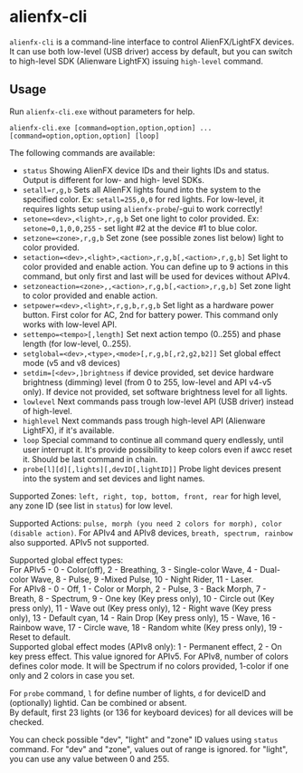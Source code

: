 # alienfx-cli 

`alienfx-cli` is a command-line interface to control AlienFX/LightFX devices.  
It can use both low-level (USB driver) access by default, but you can switch to high-level SDK (Alienware LightFX) issuing `high-level` command.

## Usage

Run `alienfx-cli.exe` without parameters for help.

```
alienfx-cli.exe [command=option,option,option] ... [command=option,option,option] [loop]
```

The following commands are available:
- `status` Showing AlienFX device IDs and their lights IDs and status. Output is different for low- and high- level SDKs.
- `setall=r,g,b` Sets all AlienFX lights found into the system to the specified color. Ex: `setall=255,0,0` for red lights. For low-level, it requires lights setup using `alienfx-probe`/-gui to work correctly!
- `setone=<dev>,<light>,r,g,b` Set one light to color provided. Ex: `setone=0,1,0,0,255` - set light #2 at the device #1 to blue color.
- `setzone=<zone>,r,g,b` Set zone (see possible zones list below) light to color provided.
- `setaction=<dev>,<light>,<action>,r,g,b[,<action>,r,g,b]` Set light to color provided and enable action. You can define up to 9 actions in this command, but only first and last will be used for devices without APIv4.
- `setzoneaction=<zone>,,<action>,r,g,b[,<action>,r,g,b]` Set zone light to color provided and enable action.
- `setpower=<dev>,<light>,r,g,b,r,g,b` Set light as a hardware power button. First color for AC, 2nd for battery power. This command only works with low-level API.
- `settempo=<tempo>[,length]` Set next action tempo (0..255) and phase length (for low-level, 0..255).
- `setglobal=<dev>,<type>,<mode>[,r,g,b[,r2,g2,b2]]` Set global effect mode (v5 and v8 devices)
- `setdim=[<dev>,]brightness` if device provided, set device hardware brightness (dimming) level (from 0 to 255, low-level and API v4-v5 only). If device not provided, set software brightness level for all lights.
- `lowlevel` Next commands pass trough low-level API (USB driver) instead of high-level.
- `highlevel` Next commands pass trough high-level API (Alienware LightFX), if it's available.
- `loop` Special command to continue all command query endlessly, until user interrupt it. It's provide possibility to keep colors even if awcc reset it. Should be last command in chain.
- `probe[l][d][,lights][,devID[,lightID]]` Probe light devices present into the system and set devices and light names.

Supported Zones: `left, right, top, bottom, front, rear` for high level, any zone ID (see list in `status`) for low level.

Supported Actions: `pulse, morph (you need 2 colors for morph), color (disable action)`. For APIv4 and APIv8 devices, `breath, spectrum, rainbow` also supported. APIv5 not supported.

Supported global effect types:  
For APIv5 - 0 - Color(off), 2 - Breathing, 3 - Single-color Wave, 4 - Dual-color Wave, 8 - Pulse, 9 -Mixed Pulse, 10 - Night Rider, 11 - Laser.  
For APIv8 - 0 - Off, 1 - Color or Morph, 2 - Pulse, 3 - Back Morph, 7 - Breath, 8 - Spectrum, 9 - One key (Key press only), 10 - Circle out (Key press only), 11 - Wave out (Key press only), 12 - Right wave (Key press only), 13 - Default cyan, 14 - Rain Drop (Key press only), 15 - Wave, 16 - Rainbow wave, 17 - Circle wave, 18 - Random white (Key press only), 19 - Reset to default.  
Supported global effect modes (APIv8 only): 1 - Permanent effect, 2 - On key press effect. This value ignored for APIv5.
For APIv8, number of colors defines color mode. It will be Spectrum if no colors provided, 1-color if one only and 2 colors in case you set.

For `probe` command, `l` for define number of lights, `d` for deviceID and (optionally) lightid. Can be combined or absent.  
By default, first 23 lights (or 136 for keyboard devices) for all devices will be checked.

You can check possible "dev", "light" and "zone" ID values using `status` command. For "dev" and "zone", values out of range is ignored. for "light", you can use any value between 0 and 255.

